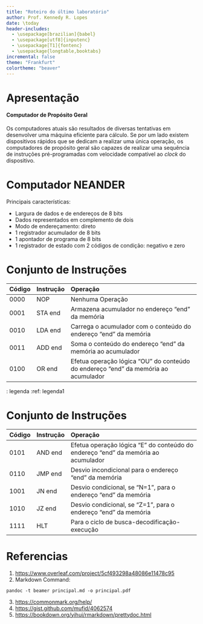 ```yaml
---
title: "Roteiro do último laboratório"
author: Prof. Kennedy R. Lopes
date: \today
header-includes:
  - \usepackage[brazilian]{babel}
  - \usepackage[utf8]{inputenc}
  - \usepackage[T1]{fontenc}
  - \usepackage{longtable,booktabs}
incremental: false  
theme: "Frankfurt"  
colortheme: "beaver"
---
```


# Apresentação

#### Computador de Propósito Geral

Os computadores atuais são resultados de diversas tentativas em desenvolver uma máquina eficiente para cálculo. Se por um lado existem dispositivos rápidos que se dedicam a realizar uma única operação, os computadores de propósito geral são capazes de realizar uma sequência de instruções pré-programadas com velocidade compatível ao _clock_ do dispositivo.

# Computador NEANDER
Principais características:

- Largura de dados e de endereços de 8 bits
- Dados representados em complemento de dois
- Modo de endereçamento: direto
- 1 registrador acumulador de 8 bits
- 1 apontador de programa de 8 bits
- 1 registrador de estado com 2 códigos de condição: negativo e zero

# Conjunto de Instruções
|Código|Instrução|Operação|
|:---------|:------------|:-------------------------------------------------------------|
|0000|NOP    |Nenhuma Operação|
|0001|STA end|Armazena acumulador no endereço “end” da memória|
|0010|LDA end|Carrega o acumulador com o conteúdo do endereço “end” da memória|
|0011|ADD end|Soma o conteúdo do endereço “end” da memória ao acumulador|
|0100|OR  end|Efetua operação lógica “OU” do conteúdo do endereço “end” da memória ao acumulador|
  : legenda
  :ref: legenda1

# Conjunto de Instruções
|Código|Instrução|Operação|
|:---------|:------------|:-------------------------------------------------------------|
|0101|AND end|Efetua operação lógica “E” do conteúdo do endereço “end” da memória ao acumulador|
|0110|JMP end|Desvio incondicional para o endereço “end” da memória|
|1001|JN  end|Desvio condicional, se “N=1”, para o endereço “end” da memória|
|1010|JZ  end|Desvio condicional, se “Z=1”, para o endereço “end” da memória|
|1111|HLT	   |Para o ciclo de busca-decodificação-execução|

# Referencias
1. https://www.overleaf.com/project/5cf493298a48086e11478c95
2. Markdown Command:
```
pandoc -t beamer principal.md -o principal.pdf
```
3. https://commonmark.org/help/
4. https://gist.github.com/mufid/4062574
5. https://bookdown.org/yihui/rmarkdown/prettydoc.html
